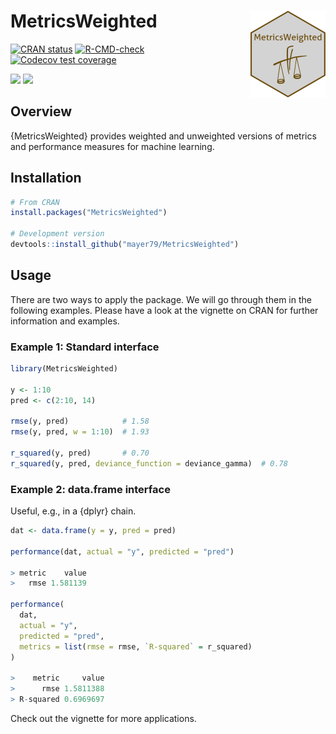 # MetricsWeighted <a href='https://github.com/mayer79/MetricsWeighted'><img src='man/figures/logo.png' align="right" height="139"/></a>

<!-- badges: start -->

[![CRAN status](http://www.r-pkg.org/badges/version/MetricsWeighted)](https://cran.r-project.org/package=MetricsWeighted)
[![R-CMD-check](https://github.com/mayer79/MetricsWeighted/actions/workflows/R-CMD-check.yaml/badge.svg)](https://github.com/mayer79/MetricsWeighted/actions)
[![Codecov test coverage](https://codecov.io/gh/mayer79/MetricsWeighted/branch/main/graph/badge.svg)](https://app.codecov.io/gh/mayer79/MetricsWeighted?branch=main)

[![](https://cranlogs.r-pkg.org/badges/MetricsWeighted)](https://cran.r-project.org/package=MetricsWeighted) 
[![](https://cranlogs.r-pkg.org/badges/grand-total/MetricsWeighted?color=orange)](https://cran.r-project.org/package=MetricsWeighted)

<!-- badges: end -->

## Overview

{MetricsWeighted} provides weighted and unweighted versions of metrics and performance measures for machine learning.

## Installation

```r
# From CRAN
install.packages("MetricsWeighted")

# Development version
devtools::install_github("mayer79/MetricsWeighted")
```

## Usage

There are two ways to apply the package. We will go through them in the following examples. Please have a look at the vignette on CRAN for further information and examples. 

### Example 1: Standard interface

``` r
library(MetricsWeighted)

y <- 1:10
pred <- c(2:10, 14)

rmse(y, pred)            # 1.58
rmse(y, pred, w = 1:10)  # 1.93

r_squared(y, pred)       # 0.70
r_squared(y, pred, deviance_function = deviance_gamma)  # 0.78

```

### Example 2: data.frame interface

Useful, e.g., in a {dplyr} chain.

``` r
dat <- data.frame(y = y, pred = pred)

performance(dat, actual = "y", predicted = "pred")

> metric    value
>   rmse 1.581139

performance(
  dat, 
  actual = "y", 
  predicted = "pred", 
  metrics = list(rmse = rmse, `R-squared` = r_squared)
)

>    metric     value
>      rmse 1.5811388
> R-squared 0.6969697
```

Check out the vignette for more applications.
